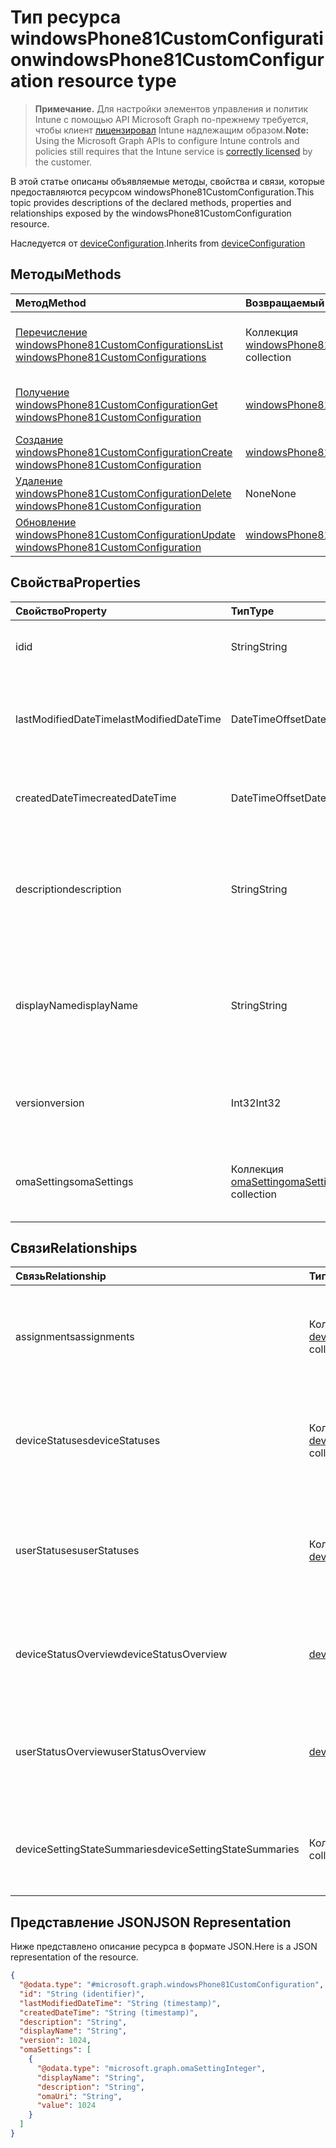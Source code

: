 # <a name="windowsphone81customconfiguration-resource-type"></a><span data-ttu-id="61095-101">Тип ресурса windowsPhone81CustomConfiguration</span><span class="sxs-lookup"><span data-stu-id="61095-101">windowsPhone81CustomConfiguration resource type</span></span>

> <span data-ttu-id="61095-102">**Примечание.** Для настройки элементов управления и политик Intune с помощью API Microsoft Graph по-прежнему требуется, чтобы клиент [лицензировал](https://go.microsoft.com/fwlink/?linkid=839381) Intune надлежащим образом.</span><span class="sxs-lookup"><span data-stu-id="61095-102">**Note:** Using the Microsoft Graph APIs to configure Intune controls and policies still requires that the Intune service is [correctly licensed](https://go.microsoft.com/fwlink/?linkid=839381) by the customer.</span></span>

<span data-ttu-id="61095-103">В этой статье описаны объявляемые методы, свойства и связи, которые предоставляются ресурсом windowsPhone81CustomConfiguration.</span><span class="sxs-lookup"><span data-stu-id="61095-103">This topic provides descriptions of the declared methods, properties and relationships exposed by the windowsPhone81CustomConfiguration resource.</span></span>

<span data-ttu-id="61095-104">Наследуется от [deviceConfiguration](../resources/intune_deviceconfig_deviceconfiguration.md).</span><span class="sxs-lookup"><span data-stu-id="61095-104">Inherits from [deviceConfiguration](../resources/intune_deviceconfig_deviceconfiguration.md)</span></span>

## <a name="methods"></a><span data-ttu-id="61095-105">Методы</span><span class="sxs-lookup"><span data-stu-id="61095-105">Methods</span></span>
|<span data-ttu-id="61095-106">Метод</span><span class="sxs-lookup"><span data-stu-id="61095-106">Method</span></span>|<span data-ttu-id="61095-107">Возвращаемый тип</span><span class="sxs-lookup"><span data-stu-id="61095-107">Return Type</span></span>|<span data-ttu-id="61095-108">Описание</span><span class="sxs-lookup"><span data-stu-id="61095-108">Description</span></span>|
|:---|:---|:---|
|[<span data-ttu-id="61095-109">Перечисление windowsPhone81CustomConfigurations</span><span class="sxs-lookup"><span data-stu-id="61095-109">List windowsPhone81CustomConfigurations</span></span>](../api/intune_deviceconfig_windowsphone81customconfiguration_list.md)|<span data-ttu-id="61095-110">Коллекция [windowsPhone81CustomConfiguration](../resources/intune_deviceconfig_windowsphone81customconfiguration.md)</span><span class="sxs-lookup"><span data-stu-id="61095-110">[windowsPhone81CustomConfiguration](../resources/intune_deviceconfig_windowsphone81customconfiguration.md) collection</span></span>|<span data-ttu-id="61095-111">Перечисление свойств и связей объектов [windowsPhone81CustomConfiguration](../resources/intune_deviceconfig_windowsphone81customconfiguration.md).</span><span class="sxs-lookup"><span data-stu-id="61095-111">List properties and relationships of the [windowsPhone81CustomConfiguration](../resources/intune_deviceconfig_windowsphone81customconfiguration.md) objects.</span></span>|
|[<span data-ttu-id="61095-112">Получение windowsPhone81CustomConfiguration</span><span class="sxs-lookup"><span data-stu-id="61095-112">Get windowsPhone81CustomConfiguration</span></span>](../api/intune_deviceconfig_windowsphone81customconfiguration_get.md)|[<span data-ttu-id="61095-113">windowsPhone81CustomConfiguration</span><span class="sxs-lookup"><span data-stu-id="61095-113">windowsPhone81CustomConfiguration</span></span>](../resources/intune_deviceconfig_windowsphone81customconfiguration.md)|<span data-ttu-id="61095-114">Считывание свойств и связей объекта [windowsPhone81CustomConfiguration](../resources/intune_deviceconfig_windowsphone81customconfiguration.md).</span><span class="sxs-lookup"><span data-stu-id="61095-114">Read properties and relationships of [plannerTaskDetails](../resources/intune_deviceconfig_windowsphone81customconfiguration.md) object.</span></span>|
|[<span data-ttu-id="61095-115">Создание windowsPhone81CustomConfiguration</span><span class="sxs-lookup"><span data-stu-id="61095-115">Create windowsPhone81CustomConfiguration</span></span>](../api/intune_deviceconfig_windowsphone81customconfiguration_create.md)|[<span data-ttu-id="61095-116">windowsPhone81CustomConfiguration</span><span class="sxs-lookup"><span data-stu-id="61095-116">windowsPhone81CustomConfiguration</span></span>](../resources/intune_deviceconfig_windowsphone81customconfiguration.md)|<span data-ttu-id="61095-117">Создание нового объекта [windowsPhone81CustomConfiguration](../resources/intune_deviceconfig_windowsphone81customconfiguration.md).</span><span class="sxs-lookup"><span data-stu-id="61095-117">Create a new [plannerBucket](../resources/intune_deviceconfig_windowsphone81customconfiguration.md) object.</span></span>|
|[<span data-ttu-id="61095-118">Удаление windowsPhone81CustomConfiguration</span><span class="sxs-lookup"><span data-stu-id="61095-118">Delete windowsPhone81CustomConfiguration</span></span>](../api/intune_deviceconfig_windowsphone81customconfiguration_delete.md)|<span data-ttu-id="61095-119">None</span><span class="sxs-lookup"><span data-stu-id="61095-119">None</span></span>|<span data-ttu-id="61095-120">Удаление экземпляра [windowsPhone81CustomConfiguration](../resources/intune_deviceconfig_windowsphone81customconfiguration.md).</span><span class="sxs-lookup"><span data-stu-id="61095-120">Deletes a [windowsPhone81CustomConfiguration](../resources/intune_deviceconfig_windowsphone81customconfiguration.md).</span></span>|
|[<span data-ttu-id="61095-121">Обновление windowsPhone81CustomConfiguration</span><span class="sxs-lookup"><span data-stu-id="61095-121">Update windowsPhone81CustomConfiguration</span></span>](../api/intune_deviceconfig_windowsphone81customconfiguration_update.md)|[<span data-ttu-id="61095-122">windowsPhone81CustomConfiguration</span><span class="sxs-lookup"><span data-stu-id="61095-122">windowsPhone81CustomConfiguration</span></span>](../resources/intune_deviceconfig_windowsphone81customconfiguration.md)|<span data-ttu-id="61095-123">Обновление свойств объекта [windowsPhone81CustomConfiguration](../resources/intune_deviceconfig_windowsphone81customconfiguration.md).</span><span class="sxs-lookup"><span data-stu-id="61095-123">Update the properties of a [calendar](../resources/intune_deviceconfig_windowsphone81customconfiguration.md) object.</span></span>|

## <a name="properties"></a><span data-ttu-id="61095-124">Свойства</span><span class="sxs-lookup"><span data-stu-id="61095-124">Properties</span></span>
|<span data-ttu-id="61095-125">Свойство</span><span class="sxs-lookup"><span data-stu-id="61095-125">Property</span></span>|<span data-ttu-id="61095-126">Тип</span><span class="sxs-lookup"><span data-stu-id="61095-126">Type</span></span>|<span data-ttu-id="61095-127">Описание</span><span class="sxs-lookup"><span data-stu-id="61095-127">Description</span></span>|
|:---|:---|:---|
|<span data-ttu-id="61095-128">id</span><span class="sxs-lookup"><span data-stu-id="61095-128">id</span></span>|<span data-ttu-id="61095-129">String</span><span class="sxs-lookup"><span data-stu-id="61095-129">String</span></span>|<span data-ttu-id="61095-130">Ключ объекта.</span><span class="sxs-lookup"><span data-stu-id="61095-130">Key of the setting.</span></span> <span data-ttu-id="61095-131">Наследуется от [deviceConfiguration](../resources/intune_deviceconfig_deviceconfiguration.md).</span><span class="sxs-lookup"><span data-stu-id="61095-131">Inherited from [deviceConfiguration](../resources/intune_deviceconfig_deviceconfiguration.md)</span></span>|
|<span data-ttu-id="61095-132">lastModifiedDateTime</span><span class="sxs-lookup"><span data-stu-id="61095-132">lastModifiedDateTime</span></span>|<span data-ttu-id="61095-133">DateTimeOffset</span><span class="sxs-lookup"><span data-stu-id="61095-133">DateTimeOffset</span></span>|<span data-ttu-id="61095-134">Дата и время последнего изменения объекта.</span><span class="sxs-lookup"><span data-stu-id="61095-134">DateTime the object was last modified.</span></span> <span data-ttu-id="61095-135">Наследуется от [deviceConfiguration](../resources/intune_deviceconfig_deviceconfiguration.md).</span><span class="sxs-lookup"><span data-stu-id="61095-135">Inherited from [deviceConfiguration](../resources/intune_deviceconfig_deviceconfiguration.md)</span></span>|
|<span data-ttu-id="61095-136">createdDateTime</span><span class="sxs-lookup"><span data-stu-id="61095-136">createdDateTime</span></span>|<span data-ttu-id="61095-137">DateTimeOffset</span><span class="sxs-lookup"><span data-stu-id="61095-137">DateTimeOffset</span></span>|<span data-ttu-id="61095-138">Дата и время создания объекта.</span><span class="sxs-lookup"><span data-stu-id="61095-138">DateTime the object was created.</span></span> <span data-ttu-id="61095-139">Наследуется от [deviceConfiguration](../resources/intune_deviceconfig_deviceconfiguration.md).</span><span class="sxs-lookup"><span data-stu-id="61095-139">Inherited from [deviceConfiguration](../resources/intune_deviceconfig_deviceconfiguration.md)</span></span>|
|<span data-ttu-id="61095-140">description</span><span class="sxs-lookup"><span data-stu-id="61095-140">description</span></span>|<span data-ttu-id="61095-141">String</span><span class="sxs-lookup"><span data-stu-id="61095-141">String</span></span>|<span data-ttu-id="61095-142">Указанное администратором описание конфигурации устройства.</span><span class="sxs-lookup"><span data-stu-id="61095-142">Admin provided description of the Device Configuration.</span></span> <span data-ttu-id="61095-143">Наследуется от [deviceConfiguration](../resources/intune_deviceconfig_deviceconfiguration.md).</span><span class="sxs-lookup"><span data-stu-id="61095-143">Inherited from [deviceConfiguration](../resources/intune_deviceconfig_deviceconfiguration.md)</span></span>|
|<span data-ttu-id="61095-144">displayName</span><span class="sxs-lookup"><span data-stu-id="61095-144">displayName</span></span>|<span data-ttu-id="61095-145">String</span><span class="sxs-lookup"><span data-stu-id="61095-145">String</span></span>|<span data-ttu-id="61095-146">Указанное администратором имя конфигурации устройства.</span><span class="sxs-lookup"><span data-stu-id="61095-146">Admin provided name of the device configuration.</span></span> <span data-ttu-id="61095-147">Наследуется от [deviceConfiguration](../resources/intune_deviceconfig_deviceconfiguration.md).</span><span class="sxs-lookup"><span data-stu-id="61095-147">Inherited from [deviceConfiguration](../resources/intune_deviceconfig_deviceconfiguration.md)</span></span>|
|<span data-ttu-id="61095-148">version</span><span class="sxs-lookup"><span data-stu-id="61095-148">version</span></span>|<span data-ttu-id="61095-149">Int32</span><span class="sxs-lookup"><span data-stu-id="61095-149">Int32</span></span>|<span data-ttu-id="61095-150">Версия конфигурации устройства.</span><span class="sxs-lookup"><span data-stu-id="61095-150">Version of the device configuration.</span></span> <span data-ttu-id="61095-151">Наследуется от [deviceConfiguration](../resources/intune_deviceconfig_deviceconfiguration.md).</span><span class="sxs-lookup"><span data-stu-id="61095-151">Inherited from [deviceConfiguration](../resources/intune_deviceconfig_deviceconfiguration.md)</span></span>|
|<span data-ttu-id="61095-152">omaSettings</span><span class="sxs-lookup"><span data-stu-id="61095-152">omaSettings</span></span>|<span data-ttu-id="61095-153">Коллекция [omaSetting](../resources/intune_deviceconfig_omasetting.md)</span><span class="sxs-lookup"><span data-stu-id="61095-153">[omaSetting](../resources/intune_deviceconfig_omasetting.md) collection</span></span>|<span data-ttu-id="61095-154">Параметры OMA.</span><span class="sxs-lookup"><span data-stu-id="61095-154">OMA settings.</span></span> <span data-ttu-id="61095-155">Эта коллекция может содержать не более 1000 элементов.</span><span class="sxs-lookup"><span data-stu-id="61095-155">This collection can contain a maximum of 1000 elements.</span></span>|

## <a name="relationships"></a><span data-ttu-id="61095-156">Связи</span><span class="sxs-lookup"><span data-stu-id="61095-156">Relationships</span></span>
|<span data-ttu-id="61095-157">Связь</span><span class="sxs-lookup"><span data-stu-id="61095-157">Relationship</span></span>|<span data-ttu-id="61095-158">Тип</span><span class="sxs-lookup"><span data-stu-id="61095-158">Type</span></span>|<span data-ttu-id="61095-159">Описание</span><span class="sxs-lookup"><span data-stu-id="61095-159">Description</span></span>|
|:---|:---|:---|
|<span data-ttu-id="61095-160">assignments</span><span class="sxs-lookup"><span data-stu-id="61095-160">assignments</span></span>|<span data-ttu-id="61095-161">Коллекция [deviceConfigurationAssignment](../resources/intune_deviceconfig_deviceconfigurationassignment.md)</span><span class="sxs-lookup"><span data-stu-id="61095-161">[deviceConfigurationAssignment](../resources/intune_deviceconfig_deviceconfigurationassignment.md) collection</span></span>|<span data-ttu-id="61095-162">Список назначений для профиля конфигурации устройства.</span><span class="sxs-lookup"><span data-stu-id="61095-162">The list of assignments for the device configuration profile.</span></span> <span data-ttu-id="61095-163">Наследуется от [deviceConfiguration](../resources/intune_deviceconfig_deviceconfiguration.md).</span><span class="sxs-lookup"><span data-stu-id="61095-163">Inherited from [deviceConfiguration](../resources/intune_deviceconfig_deviceconfiguration.md)</span></span>|
|<span data-ttu-id="61095-164">deviceStatuses</span><span class="sxs-lookup"><span data-stu-id="61095-164">deviceStatuses</span></span>|<span data-ttu-id="61095-165">Коллекция [deviceConfigurationDeviceStatus](../resources/intune_deviceconfig_deviceconfigurationdevicestatus.md)</span><span class="sxs-lookup"><span data-stu-id="61095-165">[deviceConfigurationDeviceStatus](../resources/intune_deviceconfig_deviceconfigurationdevicestatus.md) collection</span></span>|<span data-ttu-id="61095-166">Состояние установки конфигурации для каждого устройства.</span><span class="sxs-lookup"><span data-stu-id="61095-166">Device configuration installation status by device.</span></span> <span data-ttu-id="61095-167">Наследуется от [deviceConfiguration](../resources/intune_deviceconfig_deviceconfiguration.md).</span><span class="sxs-lookup"><span data-stu-id="61095-167">Inherited from [deviceConfiguration](../resources/intune_deviceconfig_deviceconfiguration.md)</span></span>|
|<span data-ttu-id="61095-168">userStatuses</span><span class="sxs-lookup"><span data-stu-id="61095-168">userStatuses</span></span>|<span data-ttu-id="61095-169">Коллекция [deviceConfigurationUserStatus](../resources/intune_deviceconfig_deviceconfigurationuserstatus.md)</span><span class="sxs-lookup"><span data-stu-id="61095-169">[deviceConfigurationUserStatus](../resources/intune_deviceconfig_deviceconfigurationuserstatus.md) collection</span></span>|<span data-ttu-id="61095-170">Состояние установки конфигурации устройства для каждого пользователя.</span><span class="sxs-lookup"><span data-stu-id="61095-170">Device configuration installation stauts by user.</span></span> <span data-ttu-id="61095-171">Наследуется от [deviceConfiguration](../resources/intune_deviceconfig_deviceconfiguration.md).</span><span class="sxs-lookup"><span data-stu-id="61095-171">Inherited from [deviceConfiguration](../resources/intune_deviceconfig_deviceconfiguration.md)</span></span>|
|<span data-ttu-id="61095-172">deviceStatusOverview</span><span class="sxs-lookup"><span data-stu-id="61095-172">deviceStatusOverview</span></span>|[<span data-ttu-id="61095-173">deviceConfigurationDeviceOverview</span><span class="sxs-lookup"><span data-stu-id="61095-173">deviceConfigurationDeviceOverview</span></span>](../resources/intune_deviceconfig_deviceconfigurationdeviceoverview.md)|<span data-ttu-id="61095-174">Обзор состояния конфигурации устройств. Наследуется от [deviceConfiguration](../resources/intune_deviceconfig_deviceconfiguration.md).</span><span class="sxs-lookup"><span data-stu-id="61095-174">Device Configuration devices status overview Inherited from [deviceConfiguration](../resources/intune_deviceconfig_deviceconfiguration.md)</span></span>|
|<span data-ttu-id="61095-175">userStatusOverview</span><span class="sxs-lookup"><span data-stu-id="61095-175">userStatusOverview</span></span>|[<span data-ttu-id="61095-176">deviceConfigurationUserOverview</span><span class="sxs-lookup"><span data-stu-id="61095-176">deviceConfigurationUserOverview</span></span>](../resources/intune_deviceconfig_deviceconfigurationuseroverview.md)|<span data-ttu-id="61095-177">Обзор состояния конфигурации устройств для пользователей. Наследуется от [deviceConfiguration](../resources/intune_deviceconfig_deviceconfiguration.md).</span><span class="sxs-lookup"><span data-stu-id="61095-177">Device Configuration users status overview Inherited from [deviceConfiguration](../resources/intune_deviceconfig_deviceconfiguration.md)</span></span>|
|<span data-ttu-id="61095-178">deviceSettingStateSummaries</span><span class="sxs-lookup"><span data-stu-id="61095-178">deviceSettingStateSummaries</span></span>|<span data-ttu-id="61095-179">Коллекция [settingStateDeviceSummary](../resources/intune_deviceconfig_settingstatedevicesummary.md)</span><span class="sxs-lookup"><span data-stu-id="61095-179">[settingStateDeviceSummary](../resources/intune_deviceconfig_settingstatedevicesummary.md) collection</span></span>|<span data-ttu-id="61095-180">Сводка данных о состоянии настройки конфигурации устройств. Наследуется от [deviceConfiguration](../resources/intune_deviceconfig_deviceconfiguration.md).</span><span class="sxs-lookup"><span data-stu-id="61095-180">Device Configuration Setting State Device Summary Inherited from [deviceConfiguration](../resources/intune_deviceconfig_deviceconfiguration.md)</span></span>|

## <a name="json-representation"></a><span data-ttu-id="61095-181">Представление JSON</span><span class="sxs-lookup"><span data-stu-id="61095-181">JSON Representation</span></span>
<span data-ttu-id="61095-182">Ниже представлено описание ресурса в формате JSON.</span><span class="sxs-lookup"><span data-stu-id="61095-182">Here is a JSON representation of the resource.</span></span>
<!-- {
  "blockType": "resource",
  "keyProperty": "id",
  "@odata.type": "microsoft.graph.windowsPhone81CustomConfiguration"
}
-->
``` json
{
  "@odata.type": "#microsoft.graph.windowsPhone81CustomConfiguration",
  "id": "String (identifier)",
  "lastModifiedDateTime": "String (timestamp)",
  "createdDateTime": "String (timestamp)",
  "description": "String",
  "displayName": "String",
  "version": 1024,
  "omaSettings": [
    {
      "@odata.type": "microsoft.graph.omaSettingInteger",
      "displayName": "String",
      "description": "String",
      "omaUri": "String",
      "value": 1024
    }
  ]
}
```



